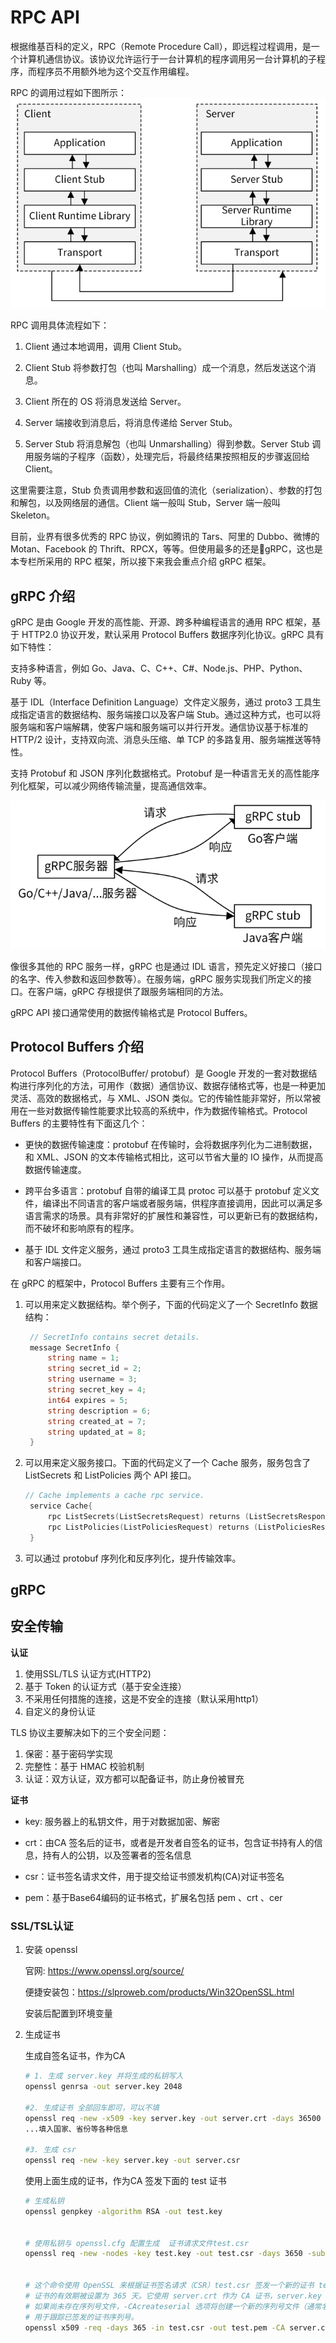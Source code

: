 # RPC API

根据维基百科的定义，RPC（Remote Procedure Call），即远程过程调用，是一个计算机通信协议。该协议允许运行于一台计算机的程序调用另一台计算机的子程序，而程序员不用额外地为这个交互作用编程。

RPC 的调用过程如下图所示：
![alt text](image-19.png)


RPC 调用具体流程如下：

1. Client 通过本地调用，调用 Client Stub。
   
2. Client Stub 将参数打包（也叫 Marshalling）成一个消息，然后发送这个消息。
   
3. Client 所在的 OS 将消息发送给 Server。
   
4. Server 端接收到消息后，将消息传递给 Server Stub。
   
5. Server Stub 将消息解包（也叫 Unmarshalling）得到参数。Server Stub 调用服务端的子程序（函数），处理完后，将最终结果按照相反的步骤返回给 Client。



这里需要注意，Stub 负责调用参数和返回值的流化（serialization）、参数的打包和解包，以及网络层的通信。Client 端一般叫 Stub，Server 端一般叫 Skeleton。

目前，业界有很多优秀的 RPC 协议，例如腾讯的 Tars、阿里的 Dubbo、微博的Motan、Facebook 的 Thrift、RPCX，等等。但使用最多的还是gRPC，这也是本专栏所采用的 RPC 框架，所以接下来我会重点介绍 gRPC 框架。


## gRPC 介绍

gRPC 是由 Google 开发的高性能、开源、跨多种编程语言的通用 RPC 框架，基于 HTTP2.0 协议开发，默认采用 Protocol Buffers 数据序列化协议。gRPC 具有如下特性：

支持多种语言，例如 Go、Java、C、C++、C#、Node.js、PHP、Python、Ruby 等。

基于 IDL（Interface Definition Language）文件定义服务，通过 proto3 工具生成指定语言的数据结构、服务端接口以及客户端 Stub。通过这种方式，也可以将服务端和客户端解耦，使客户端和服务端可以并行开发。通信协议基于标准的 HTTP/2 设计，支持双向流、消息头压缩、单 TCP 的多路复用、服务端推送等特性。

支持 Protobuf 和 JSON 序列化数据格式。Protobuf 是一种语言无关的高性能序列化框架，可以减少网络传输流量，提高通信效率。

![alt text](image-20.png)



像很多其他的 RPC 服务一样，gRPC 也是通过 IDL 语言，预先定义好接口（接口的名字、传入参数和返回参数等）。在服务端，gRPC 服务实现我们所定义的接口。在客户端，gRPC 存根提供了跟服务端相同的方法。

gRPC API 接口通常使用的数据传输格式是 Protocol Buffers。

## Protocol Buffers 介绍


Protocol Buffers（ProtocolBuffer/ protobuf）是 Google 开发的一套对数据结构进行序列化的方法，可用作（数据）通信协议、数据存储格式等，也是一种更加灵活、高效的数据格式，与 XML、JSON 类似。它的传输性能非常好，所以常被用在一些对数据传输性能要求比较高的系统中，作为数据传输格式。Protocol Buffers 的主要特性有下面这几个：

- 更快的数据传输速度：protobuf 在传输时，会将数据序列化为二进制数据，和 XML、JSON 的文本传输格式相比，这可以节省大量的 IO 操作，从而提高数据传输速度。

- 跨平台多语言：protobuf 自带的编译工具 protoc 可以基于 protobuf 定义文件，编译出不同语言的客户端或者服务端，供程序直接调用，因此可以满足多语言需求的场景。具有非常好的扩展性和兼容性，可以更新已有的数据结构，而不破坏和影响原有的程序。
  
- 基于 IDL 文件定义服务，通过 proto3 工具生成指定语言的数据结构、服务端和客户端接口。


在 gRPC 的框架中，Protocol Buffers 主要有三个作用。

1. 可以用来定义数据结构。举个例子，下面的代码定义了一个 SecretInfo 数据结构：
   ```go
    // SecretInfo contains secret details.
    message SecretInfo {
        string name = 1;
        string secret_id = 2;
        string username = 3;
        string secret_key = 4;
        int64 expires = 5;
        string description = 6;
        string created_at = 7;
        string updated_at = 8;
    }
   ```
1. 可以用来定义服务接口。下面的代码定义了一个 Cache 服务，服务包含了ListSecrets 和 ListPolicies 两个 API 接口。
   
   ```go
   // Cache implements a cache rpc service.
    service Cache{
        rpc ListSecrets(ListSecretsRequest) returns (ListSecretsResponse) {}
        rpc ListPolicies(ListPoliciesRequest) returns (ListPoliciesResponse) {}
    }
   ```

1. 可以通过 protobuf 序列化和反序列化，提升传输效率。


## gRPC


## 安全传输


**认证**

1. 使用SSL/TLS 认证方式(HTTP2)
2. 基于 Token 的认证方式（基于安全连接）
3. 不采用任何措施的连接，这是不安全的连接（默认采用http1）
4. 自定义的身份认证


TLS 协议主要解决如下的三个安全问题：

1. 保密：基于密码学实现
2. 完整性：基于 HMAC 校验机制
3. 认证：双方认证，双方都可以配备证书，防止身份被冒充


**证书**

- key: 服务器上的私钥文件，用于对数据加密、解密

- crt：由CA 签名后的证书，或者是开发者自签名的证书，包含证书持有人的信息，持有人的公钥，以及签署者的签名信息
  
- csr：证书签名请求文件，用于提交给证书颁发机构(CA)对证书签名

- pem：基于Base64编码的证书格式，扩展名包括 pem 、crt 、cer



### SSL/TSL认证

1. 安装 openssl 
   
    官网: https://www.openssl.org/source/

    便捷安装包：https://slproweb.com/products/Win32OpenSSL.html

    安装后配置到环境变量

1. 生成证书
   
   生成自签名证书，作为CA
    ```bash
    # 1. 生成 server.key 并将生成的私钥写入
    openssl genrsa -out server.key 2048

    #2. 生成证书 全部回车即可，可以不填
    openssl req -new -x509 -key server.key -out server.crt -days 36500
    ...填入国家、省份等各种信息

    #3. 生成 csr
    openssl req -new -key server.key -out server.csr
    ```

    使用上面生成的证书，作为CA 签发下面的 test 证书
    ```bash
    # 生成私钥
    openssl genpkey -algorithm RSA -out test.key
    

    # 使用私钥与 openssl.cfg 配置生成  证书请求文件test.csr
    openssl req -new -nodes -key test.key -out test.csr -days 3650 -subj "/C=cn/OU=myorg/O=mycomp/CN=myname" -config ./openssl.cfg -extensions v3_req
    

    # 这个命令使用 OpenSSL 来根据证书签名请求（CSR）test.csr 签发一个新的证书 test.pem。
    # 证书的有效期被设置为 365 天。它使用 server.crt 作为 CA 证书，server.key 作为 CA 的私钥来签名新证书。
    # 如果尚未存在序列号文件，-CAcreateserial 选项将创建一个新的序列号文件（通常名为 serial 或 serial.txt），
    # 用于跟踪已签发的证书序列号。
    openssl x509 -req -days 365 -in test.csr -out test.pem -CA server.crt -CAkey server.key -CAcreateserial -extfile ./openssl.cfg -extensions v3_ca
    ```
